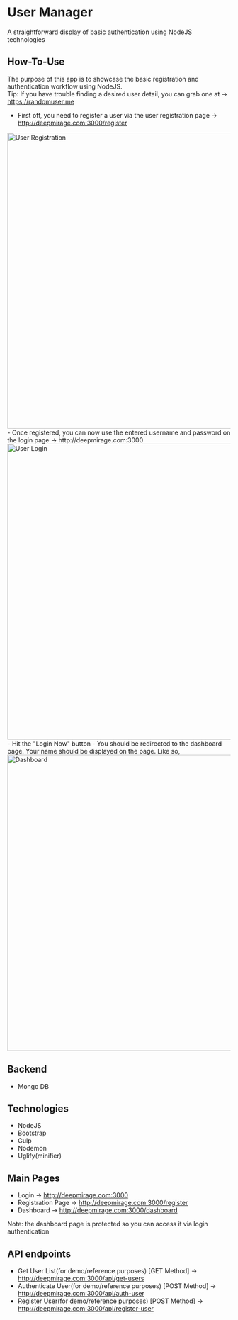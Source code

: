 # User Manager

A straightforward display of basic authentication using NodeJS technologies<br/>

## How-To-Use
The purpose of this app is to showcase the basic registration and authentication workflow using NodeJS.<br/>
Tip: If you have trouble finding a desired user detail, you can grab one at -> https://randomuser.me<br/>

- First off, you need to register a user via the user registration page -> http://deepmirage.com:3000/register<br/>
<img src="http://deepmirage.com/git/register.png" alt="User Registration" width="668px"/>
- Once registered, you can now use the entered username and password on the login page -> http://deepmirage.com:3000<br/>
<img src="http://deepmirage.com/git/login.png" alt="User Login" width="668px"/>
- Hit the "Login Now" button
- You should be redirected to the dashboard page. Your name should be displayed on the page. Like so,<br/>
<img src="http://deepmirage.com/git/dashboard.png" alt="Dashboard" width="668px"/>

## Backend
- Mongo DB

## Technologies
- NodeJS
- Bootstrap
- Gulp
- Nodemon
- Uglify(minifier)

## Main Pages
- Login -> http://deepmirage.com:3000
- Registration Page -> http://deepmirage.com:3000/register
- Dashboard -> http://deepmirage.com:3000/dashboard

Note: the dashboard page is protected so you can access it via login authentication

## API endpoints
- Get User List(for demo/reference purposes) [GET Method] -> http://deepmirage.com:3000/api/get-users
- Authenticate User(for demo/reference purposes) [POST Method] -> http://deepmirage.com:3000/api/auth-user
- Register User(for demo/reference purposes) [POST Method] -> http://deepmirage.com:3000/api/register-user



